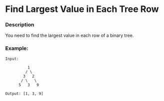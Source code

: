 # Find Largest Value in Each Tree Row

### Description
You need to find the largest value in each row of a binary tree.

### Example:
```
Input: 

          1
         / \
        3   2
       / \   \  
      5   3   9 

Output: [1, 3, 9]
```

